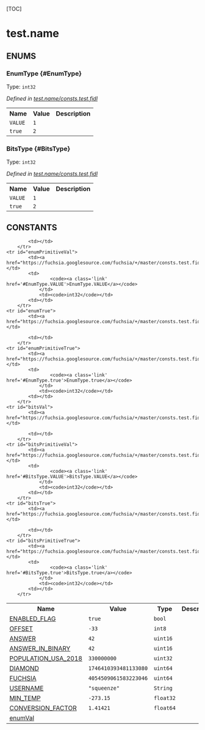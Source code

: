 [TOC]

# test.name






## **ENUMS**

### EnumType {#EnumType}
Type: <code>int32</code>

*Defined in [test.name/consts.test.fidl](https://fuchsia.googlesource.com/fuchsia/+/master/consts.test.fidl#14)*



<table>
    <tr><th>Name</th><th>Value</th><th>Description</th></tr><tr>
            <td><code>VALUE</code></td>
            <td><code>1</code></td>
            <td></td>
        </tr><tr>
            <td><code>true</code></td>
            <td><code>2</code></td>
            <td></td>
        </tr></table>

### BitsType {#BitsType}
Type: <code>int32</code>

*Defined in [test.name/consts.test.fidl](https://fuchsia.googlesource.com/fuchsia/+/master/consts.test.fidl#23)*



<table>
    <tr><th>Name</th><th>Value</th><th>Description</th></tr><tr>
            <td><code>VALUE</code></td>
            <td><code>1</code></td>
            <td></td>
        </tr><tr>
            <td><code>true</code></td>
            <td><code>2</code></td>
            <td></td>
        </tr></table>









## **CONSTANTS**

<table>
    <tr><th>Name</th><th>Value</th><th>Type</th><th>Description</th></tr><tr id="ENABLED_FLAG">
            <td><a href="https://fuchsia.googlesource.com/fuchsia/+/master/consts.test.fidl#3">ENABLED_FLAG</a></td>
            <td>
                    <code>true</code>
                </td>
                <td><code>bool</code></td>
            <td></td>
        </tr>
    <tr id="OFFSET">
            <td><a href="https://fuchsia.googlesource.com/fuchsia/+/master/consts.test.fidl#4">OFFSET</a></td>
            <td>
                    <code>-33</code>
                </td>
                <td><code>int8</code></td>
            <td></td>
        </tr>
    <tr id="ANSWER">
            <td><a href="https://fuchsia.googlesource.com/fuchsia/+/master/consts.test.fidl#5">ANSWER</a></td>
            <td>
                    <code>42</code>
                </td>
                <td><code>uint16</code></td>
            <td></td>
        </tr>
    <tr id="ANSWER_IN_BINARY">
            <td><a href="https://fuchsia.googlesource.com/fuchsia/+/master/consts.test.fidl#6">ANSWER_IN_BINARY</a></td>
            <td>
                    <code>42</code>
                </td>
                <td><code>uint16</code></td>
            <td></td>
        </tr>
    <tr id="POPULATION_USA_2018">
            <td><a href="https://fuchsia.googlesource.com/fuchsia/+/master/consts.test.fidl#7">POPULATION_USA_2018</a></td>
            <td>
                    <code>330000000</code>
                </td>
                <td><code>uint32</code></td>
            <td></td>
        </tr>
    <tr id="DIAMOND">
            <td><a href="https://fuchsia.googlesource.com/fuchsia/+/master/consts.test.fidl#8">DIAMOND</a></td>
            <td>
                    <code>1746410393481133080</code>
                </td>
                <td><code>uint64</code></td>
            <td></td>
        </tr>
    <tr id="FUCHSIA">
            <td><a href="https://fuchsia.googlesource.com/fuchsia/+/master/consts.test.fidl#9">FUCHSIA</a></td>
            <td>
                    <code>4054509061583223046</code>
                </td>
                <td><code>uint64</code></td>
            <td></td>
        </tr>
    <tr id="USERNAME">
            <td><a href="https://fuchsia.googlesource.com/fuchsia/+/master/consts.test.fidl#10">USERNAME</a></td>
            <td><code>&quot;squeenze&quot;</code></td>
                    <td><code>String</code></td>
            <td></td>
        </tr>
    <tr id="MIN_TEMP">
            <td><a href="https://fuchsia.googlesource.com/fuchsia/+/master/consts.test.fidl#11">MIN_TEMP</a></td>
            <td>
                    <code>-273.15</code>
                </td>
                <td><code>float32</code></td>
            <td></td>
        </tr>
    <tr id="CONVERSION_FACTOR">
            <td><a href="https://fuchsia.googlesource.com/fuchsia/+/master/consts.test.fidl#12">CONVERSION_FACTOR</a></td>
            <td>
                    <code>1.41421</code>
                </td>
                <td><code>float64</code></td>
            <td></td>
        </tr>
    <tr id="enumVal">
            <td><a href="https://fuchsia.googlesource.com/fuchsia/+/master/consts.test.fidl#18">enumVal</a></td>
            
            <td></td>
        </tr>
    <tr id="enumPrimitiveVal">
            <td><a href="https://fuchsia.googlesource.com/fuchsia/+/master/consts.test.fidl#19">enumPrimitiveVal</a></td>
            <td>
                    <code><a class='link' href='#EnumType.VALUE'>EnumType.VALUE</a></code>
                </td>
                <td><code>int32</code></td>
            <td></td>
        </tr>
    <tr id="enumTrue">
            <td><a href="https://fuchsia.googlesource.com/fuchsia/+/master/consts.test.fidl#20">enumTrue</a></td>
            
            <td></td>
        </tr>
    <tr id="enumPrimitiveTrue">
            <td><a href="https://fuchsia.googlesource.com/fuchsia/+/master/consts.test.fidl#21">enumPrimitiveTrue</a></td>
            <td>
                    <code><a class='link' href='#EnumType.true'>EnumType.true</a></code>
                </td>
                <td><code>int32</code></td>
            <td></td>
        </tr>
    <tr id="bitsVal">
            <td><a href="https://fuchsia.googlesource.com/fuchsia/+/master/consts.test.fidl#27">bitsVal</a></td>
            
            <td></td>
        </tr>
    <tr id="bitsPrimitiveVal">
            <td><a href="https://fuchsia.googlesource.com/fuchsia/+/master/consts.test.fidl#28">bitsPrimitiveVal</a></td>
            <td>
                    <code><a class='link' href='#BitsType.VALUE'>BitsType.VALUE</a></code>
                </td>
                <td><code>int32</code></td>
            <td></td>
        </tr>
    <tr id="bitsTrue">
            <td><a href="https://fuchsia.googlesource.com/fuchsia/+/master/consts.test.fidl#29">bitsTrue</a></td>
            
            <td></td>
        </tr>
    <tr id="bitsPrimitiveTrue">
            <td><a href="https://fuchsia.googlesource.com/fuchsia/+/master/consts.test.fidl#30">bitsPrimitiveTrue</a></td>
            <td>
                    <code><a class='link' href='#BitsType.true'>BitsType.true</a></code>
                </td>
                <td><code>int32</code></td>
            <td></td>
        </tr>
    
</table>



